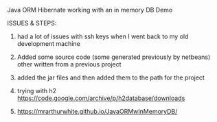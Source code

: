 Java ORM Hibernate working with an in memory DB Demo

ISSUES & STEPS:

1. had a lot of issues with ssh keys when I went back to my old development machine

2. Added some source code (some generated previously by netbeans) other written from a previous project
3. added the jar files and then added them to the path for the project
4. trying with h2
https://code.google.com/archive/p/h2database/downloads

5. https://mrarthurwhite.github.io/JavaORMwInMemoryDB/

